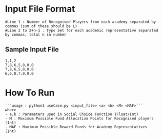 # Input File Format
    
    #Line 1 : Number of Recognised Players from each academy separated by commas (sum of these should be L)
    #Line 2 to 2+n-1 : Type Set for each academic representative separated by commas, total n in number
## Sample Input File
    1,1,2
    7,8,6,5,0,0,0
    7,8,6,5,0,0,0
    6,6,8,7,0,0,0

# How To Run
    ```usage : python3 useCase.py <input_file> <a> <b> <M> <MAF>```
    where
    - a,b : Parameters used in Social Choice Function (Float/Int)
    - M : Maximum Possible Fund Allocation Points for Recognised players (Int)
    - MAF : Maximum Possible Reward Funds for Academy Representatives (Int)
